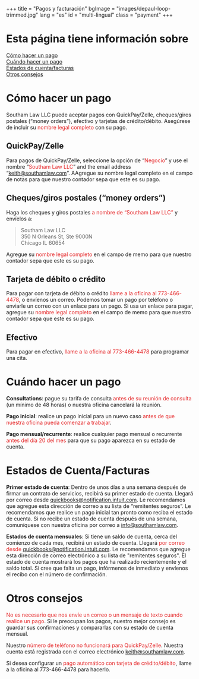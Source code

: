 +++
title = "Pagos y facturación"
bgImage = "images/depaul-loop-trimmed.jpg"
lang = "es"
id = "multi-lingual"
class = "payment"
+++

# Esta página tiene información sobre

<a href = "#cómo-hacer-un-pago">Cómo hacer un pago</a><br>
<a href = "#cuándo-hacer-un-pago">Cuándo hacer un pago</a><br>
<a href = "#estados-de-cuenta-facturas">Estados de cuenta/facturas</a><br>
<a href = "#otros-consejos">Otros consejos</a><br>

# Cómo hacer un pago

Southam Law LLC puede aceptar pagos con QuickPay/Zelle, cheques/giros postales (“money orders”), efectivo y tarjetas de crédito/débito. Asegúrese de incluir su <font color="#E52426"> nombre legal completo </font> con su pago.


## QuickPay/Zelle

Para pagos de QuickPay/Zelle, seleccione la opción de “<font color="#E52426">Negocio</font>” y use el nombre “<font color="#E52426">Southam Law LLC</font>” and the email address “<font color="#E52426">keith@southamlaw.com</font>”. AAgregue su nombre legal completo en el campo de notas para que nuestro contador sepa que este es su pago.

## Cheques/giros postales (“money orders”)

Haga los cheques y giros postales <font color="#E52426">a nombre de “Southam Law LLC”</font> y envíelos a:

 > Southam Law LLC   
 > 350 N Orleans St, Ste 9000N  
 > Chicago IL 60654  

Agregue su <font color="#E52426">nombre legal completo</font> en el campo de memo para que nuestro contador sepa que este es su pago.

## Tarjeta de débito o crédito

Para pagar con tarjeta de débito o crédito <font color="#E52426">llame a la oficina al 773-466-4478</font>, o envíenos un correo. Podemos tomar un pago por teléfono o enviarle un correo con un enlace para un pago. Si usa un enlace para pagar, agregue su <font color="#E52426">nombre legal completo</font> en el campo de memo para que nuestro contador sepa que este es su pago.

## Efectivo

Para pagar en efectivo, <font color="#E52426">llame a la oficina al 773-466-4478</font> para programar una cita.

# Cuándo hacer un pago

<b>Consultations</b>: pague su tarifa de consulta <font color="#E52426">antes de su reunión de consulta</font> (un mínimo de 48 horas) o nuestra oficina cancelará la reunión.

<b>Pago inicial</b>: realice un pago inicial para un nuevo caso <font color="#E52426">antes de que nuestra oficina pueda comenzar a trabajar</font>.

<b>Pago mensual/recurrente</b>: realice cualquier pago mensual o recurrente <font color="#E52426">antes del día 20 del mes</font> para que su pago aparezca en su estado de cuenta.

# Estados de Cuenta/Facturas

<b>Primer estado de cuenta</b>: Dentro de unos días a una semana después de firmar un contrato de servicios, recibirá su primer estado de cuenta. Llegará por correo desde <font color="#E52426">quickbooks@notification.intuit.com</font>. Le recomendamos que agregue esta dirección de correo a su lista de “remitentes seguros”. Le recomendamos que realice un pago inicial tan pronto como reciba el estado de cuenta. Si no recibe un estado de cuenta después de una semana, comuníquese con nuestra oficina por correo a info@southamlaw.com.

<b>Estados de cuenta mensuales</b>: Si tiene un saldo de cuenta, cerca del comienzo de cada mes, recibirá un estado de cuenta. Llegará <font color="#E52426">por correo desde quickbooks@notification.intuit.com</font>. Le recomendamos que agregue esta dirección de correo electrónico a su lista de "remitentes seguros". El estado de cuenta mostrará los pagos que ha realizado recientemente y el saldo total. Si cree que falta un pago, infórmenos de inmediato y envíenos el recibo con el número de confirmación.

# Otros consejos

<font color="#E52426">No es necesario que nos envíe un correo o un mensaje de texto cuando realice un pago</font>. Si le preocupan los pagos, nuestro mejor consejo es guardar sus confirmaciones y compararlas con su estado de cuenta mensual.

Nuestro <font color="#E52426">número de teléfono no funcionará para QuickPay/Zelle</font>. Nuestra cuenta está registrada con el correo electrónico keith@southamlaw.com.

Si desea configurar un <font color="#E52426">pago automático con tarjeta de crédito/débito</font>, llame a la oficina al 773-466-4478 para hacerlo.
